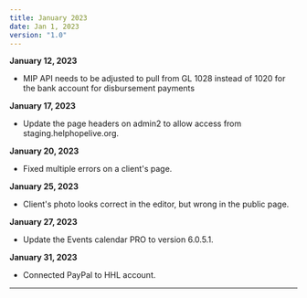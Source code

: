 ```yaml
---
title: January 2023
date: Jan 1, 2023
version: "1.0"
---
```


**January 12, 2023**
- MIP API needs to be adjusted to pull from GL 1028 instead of 1020 for the bank account for disbursement payments

**January 17, 2023**
- Update the page headers on admin2 to allow access from staging.helphopelive.org. 

**January 20, 2023**
- Fixed multiple errors on a client's page.

**January 25, 2023**
- Client's photo looks correct in the editor, but wrong in the public page.

**January 27, 2023**
- Update the Events calendar PRO to version 6.0.5.1.

**January 31, 2023**
- Connected PayPal to HHL account.

---